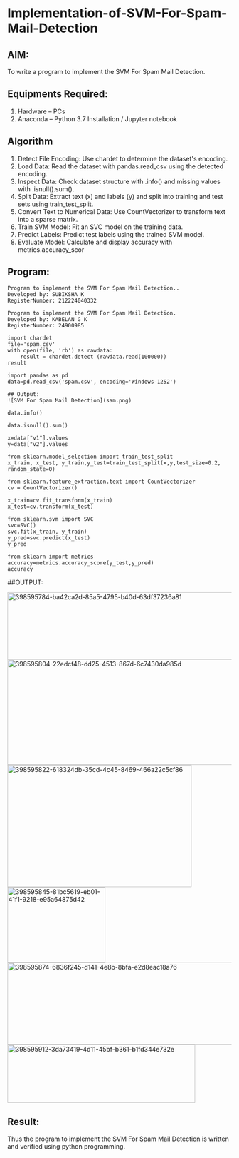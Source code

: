 # Implementation-of-SVM-For-Spam-Mail-Detection

## AIM:
To write a program to implement the SVM For Spam Mail Detection.

## Equipments Required:
1. Hardware – PCs
2. Anaconda – Python 3.7 Installation / Jupyter notebook

## Algorithm
1. Detect File Encoding: Use chardet to determine the dataset's encoding.
2. Load Data: Read the dataset with pandas.read_csv using the detected encoding.
3. Inspect Data: Check dataset structure with .info() and missing values with .isnull().sum().
4. Split Data: Extract text (x) and labels (y) and split into training and test sets using train_test_split.
5. Convert Text to Numerical Data: Use CountVectorizer to transform text into a sparse matrix.
6. Train SVM Model: Fit an SVC model on the training data.
7. Predict Labels: Predict test labels using the trained SVM model.
8. Evaluate Model: Calculate and display accuracy with metrics.accuracy_scor 

## Program:
```
Program to implement the SVM For Spam Mail Detection..
Developed by: SUBIKSHA K
RegisterNumber: 212224040332  

```
```
Program to implement the SVM For Spam Mail Detection.
Developed by: KABELAN G K
RegisterNumber: 24900985
```
```
import chardet
file='spam.csv'
with open(file, 'rb') as rawdata:
    result = chardet.detect (rawdata.read(100000))
result
```
```
import pandas as pd
data=pd.read_csv('spam.csv', encoding='Windows-1252')

## Output:
![SVM For Spam Mail Detection](sam.png)
```
```
data.info()
```
```
data.isnull().sum()
```
```
x=data["v1"].values
y=data["v2"].values
```
```
from sklearn.model_selection import train_test_split
x_train, x_test, y_train,y_test=train_test_split(x,y,test_size=0.2, random_state=0)
```
```
from sklearn.feature_extraction.text import CountVectorizer
cv = CountVectorizer()
```
```
x_train=cv.fit_transform(x_train)
x_test=cv.transform(x_test)
```
```
from sklearn.svm import SVC
svc=SVC()
svc.fit(x_train, y_train)
y_pred=svc.predict(x_test)
y_pred
```
```
from sklearn import metrics
accuracy=metrics.accuracy_score(y_test,y_pred)
accuracy
```

##OUTPUT:

<img width="708" height="150" alt="398595784-ba42ca2d-85a5-4795-b40d-63df37236a81" src="https://github.com/user-attachments/assets/ceb91dc9-bf66-4151-88c4-2d187cfe2217" />


<img width="726" height="237" alt="398595804-22edcf48-dd25-4513-867d-6c7430da985d" src="https://github.com/user-attachments/assets/090f6275-dee5-4cd7-b509-3dc5a395dea8" />


<img width="414" height="274" alt="398595822-618324db-35cd-4c45-8469-466a22c5cf86" src="https://github.com/user-attachments/assets/07695427-9dc5-401f-8ed3-8f8019d2be26" />


<img width="220" height="169" alt="398595845-81bc5619-eb01-41f1-9218-e95a64875d42" src="https://github.com/user-attachments/assets/ea51862e-8db4-421b-953c-99bd5f5348f6" />


<img width="653" height="184" alt="398595874-6836f245-d141-4e8b-8bfa-e2d8eac18a76" src="https://github.com/user-attachments/assets/e01aa784-6317-44e7-9f3d-f76fca94829e" />


<img width="422" height="131" alt="398595912-3da73419-4d11-45bf-b361-b1fd344e732e" src="https://github.com/user-attachments/assets/abc6ab5f-6594-4ec1-93d9-ba1ef1581959" />

## Result:
Thus the program to implement the SVM For Spam Mail Detection is written and verified using python programming.
